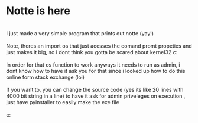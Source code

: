 # Notte is here
<br>
I just made a very simple program that prints out notte (yay!) <br> <br>
Note, theres an import os that just acesses the comand promt propeties and just makes it big, so i dont think you gotta be scared about kernel32 c: <br> <br>
In order for that os function to work anyways it needs to run as admin, i dont know how to have it ask you for that since i looked up how to do this online form stack exchange (lol) <br> <br>
If you want to, you can change the source code (yes its like 20 lines with 4000 bit string in a line) to have it ask for admin priveleges on execution , just have pyinstaller to easily make the exe file <br> <br>
c:
